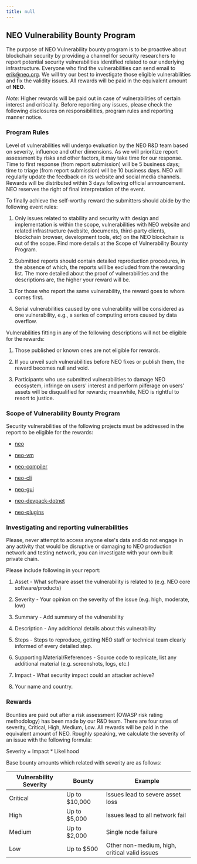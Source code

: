 ```yaml
---
title: null
---
```


## NEO Vulnerability Bounty Program

The purpose of NEO Vulnerability bounty program is to be proactive about blockchain security by providing a channel for security researchers to report potential security vulnerabilities identified related to our underlying infrastructure. Everyone who find the vulnerabilities can send email to [erik@neo.org](mailto:erik@neo.org). We will try our best to investigate those eligible vulnerabilities and fix the validity issues. All rewards will be paid in the equivalent amount of **NEO**.

*Note:* Higher rewards will be paid out in case of vulnerabilities of certain interest and criticality. Before reporting any issues, please check the following disclosures on responsibilities, program rules and reporting manner notice.

### Program Rules

Level of vulnerabilities will undergo evaluation by the NEO R&D team based on severity, influence and other dimensions. As we will prioritize report assessment by risks and other factors, it may take time for our response. Time to first response (from report submission) will be 5 business days; time to triage (from report submission) will be 10 business days. NEO will regularly update the feedback on its website and social media channels. Rewards will be distributed within 3 days following official announcement. NEO reserves the right of final interpretation of the event.

To finally achieve the self-worthy reward the submitters should abide by the following event rules:

1. Only issues related to stability and security with design and implementation is within the scope, vulnerabilities with NEO website and related infrastructure (website, documents, third-party clients, blockchain browser, development tools, etc) on the NEO blockchain is out of the scope. Find more details at the Scope of Vulnerability Bounty Program.

2. Submitted reports should contain detailed reproduction procedures, in the absence of which, the reports will be excluded from the rewarding list. The more detailed about the proof of vulnerabilities and the descriptions are, the higher your reward will be.

3. For those who report the same vulnerability, the reward goes to whom comes first.

4. Serial vulnerabilities caused by one vulnerability will be considered as one vulnerability, e.g., a series of computing errors caused by data overflow.

Vulnerabilities fitting in any of the following descriptions will not be eligible for the rewards:

1. Those published or known ones are not eligible for rewards.

2. If you unveil such vulnerabilities before NEO fixes or publish them, the reward becomes null and void.

3. Participants who use submitted vulnerabilities to damage NEO ecosystem, infringe on users' interest and perform pilferage on users' assets will be disqualified for rewards; meanwhile, NEO is rightful to resort to justice.

### Scope of Vulnerability Bounty Program

Security vulnerabilities of the following projects must be addressed in the report to be eligible for the rewards:

- [neo](https://github.com/neo-project/neo)

- [neo-vm](https://github.com/neo-project/neo-vm)

- [neo-compiler](https://github.com/neo-project/neo-compiler)

- [neo-cli](https://github.com/neo-project/neo-cli)

- [neo-gui](https://github.com/neo-project/neo-gui)

- [neo-devpack-dotnet](https://github.com/neo-project/neo-devpack-dotnet)

- [neo-plugins](https://github.com/neo-project/neo-plugins)

### Investigating and reporting vulnerabilities

Please, never attempt to access anyone else's data and do not engage in any activity that would be disruptive or damaging to NEO production network and testing network, you can investigate with your own built private chain.

Please include following in your report:

1. Asset - What software asset the vulnerability is related to (e.g. NEO core software/products) 

2. Severity - Your opinion on the severity of the issue (e.g. high, moderate, low) 

3. Summary - ­Add summary of the vulnerability 

4. Description -­ Any additional details about this vulnerability 

5. Steps - Steps to reproduce, getting NEO staff or technical team clearly informed of every detailed step.

6. Supporting Material/References ­- Source code to replicate, list any additional material (e.g. screenshots, logs, etc.) 

7. Impact - What security impact could an attacker achieve? 

8. Your name and country.

### Rewards

Bounties are paid out after a risk assessment (OWASP risk rating methodology) has been made by our R&D team. There are four rates of severity, Critical, High, Medium, Low. All rewards will be paid in the equivalent amount of NEO. Roughly speaking, we calculate the severity of an issue with the following formula:

Severity = Impact * Likelihood

Base bounty amounts which related with severity are as follows:

| Vulnerability Severity | Bounty        | Example                                  |
| ---------------------- | ------------- | ---------------------------------------- |
| Critical               | Up to $10,000 | Issues lead to severe asset loss         |
| High                   | Up to $5,000  | Issues lead to all network fail          |
| Medium                 | Up to $2,000  | Single node failure                      |
| Low                    | Up to $500    | Other non-medium, high, critical valid issues |

 